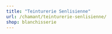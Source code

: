 ```yaml
---
title: "Teinturerie Senlisienne"
url: /chamant/teinturerie-senlisienne/
shop: blanchisserie
---
```

